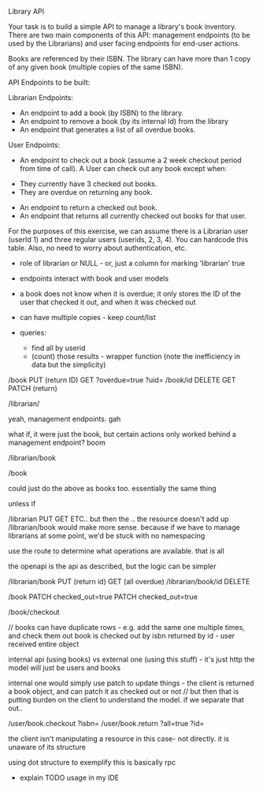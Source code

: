 Library API

Your task is to build a simple API to manage a library's book inventory. There are two main components of this API: management endpoints (to be used by the Librarians) and user facing endpoints for end-user actions.

Books are referenced by their ISBN. The library can have more than 1 copy of any given book (multiple copies of the same ISBN).

API Endpoints to be built:

Librarian Endpoints:
* An endpoint to add a book (by ISBN) to the library.
* An endpoint to remove a book (by its internal Id) from the library
* An endpoint that generates a list of all overdue books.

User Endpoints:
* An endpoint to check out a book (assume a 2 week checkout period from time of call). A User can check out any book except when:
- They currently have 3 checked out books.
- They are overdue on returning any book.
* An endpoint to return a checked out book.
* An endpoint that returns all currently checked out books for that user.

For the purposes of this exercise, we can assume there is a Librarian user (userId 1) and three regular users (userids, 2, 3, 4). You can hardcode this table. Also, no need to worry about authentication, etc.


- role of librarian or NULL - or, just a column for marking 'librarian' true

- endpoints interact with book and user models

- a book does not know when it is overdue; it only stores the ID of the user that checked it out, and when it was checked out
- can have multiple copies - keep count/list

- queries:
  - find all by userid
  - (count) those results - wrapper function (note the inefficiency in data but the simplicity)

/book
PUT (return ID)
GET ?overdue=true ?uid=
/book/id
DELETE
GET
PATCH (return)


/librarian/

yeah, management endpoints. gah

what if, it were just the book, but certain actions only worked behind a management endpoint? boom

/librarian/book

/book

could just do the above as books too. essentially the  same thing

unless if

/librarian PUT GET ETC.. but then the .. the resource doesn't add up
/librarian/book would make more sense. because if we have to manage librarians at some point, we'd be stuck with no namespacing

use the route to determine what operations are available. that is all

the openapi is the api as described, but the logic can be simpler

/librarian/book
PUT (return id)
GET (all overdue)
/librarian/book/id
DELETE

/book
PATCH checked_out=true
PATCH checked_out=true

/book/checkout



// books can have duplicate rows - e.g. add the same one multiple times, and check them out
book is checked out by isbn
returned by id - user received entire object






internal api (using books) vs external one (using this stuff) - it's just http
the model will just be users and books

internal one would simply use patch to update things - the client is returned a book object, and can patch it as checked out or not
// but then that is putting burden on the client to understand the model. if we separate that out..

/user/book.checkout ?isbn=
/user/book.return ?all=true ?id=

the client isn't manipulating a resource in this case- not directly. it is unaware of its structure

using dot structure to exemplify this is basically rpc

- explain TODO usage in my IDE
